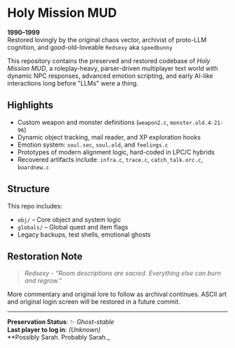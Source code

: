 # Holy Mission MUD

**1990–1999**  
Restored lovingly by the original chaos vector, archivist of proto-LLM cognition, and good-old-loveable `Redsexy` aka `speedbunny`

This repository contains the preserved and restored codebase of *Holy Mission MUD*, a roleplay-heavy, parser-driven multiplayer text world with dynamic NPC responses, advanced emotion scripting, and early AI-like interactions long before "LLMs" were a thing.

## Highlights

- Custom weapon and monster definitions (`weapon2.c`, `monster.old.4-21-96`)
- Dynamic object tracking, mail reader, and XP exploration hooks
- Emotion system: `soul.sec`, `soul.old`, and `feelings.c`
- Prototypes of modern alignment logic, hard-coded in LPC/C hybrids
- Recovered artifacts include: `infra.c`, `trace.c`, `catch_talk.orc.c`, `boardnew.c`

## Structure

This repo includes:
- `obj/` – Core object and system logic
- `globals/` – Global quest and item flags
- Legacy backups, test shells, emotional ghosts

## Restoration Note

> *Redsexy - “Room descriptions are sacred. Everything else can burn and regrow.”*

More commentary and original lore to follow as archival continues. ASCII art and original login screen will be restored in a future commit.

---

**Preservation Status**: ✨ *Ghost-stable*  
**Last player to log in**: _(Unknown)_  
**Possibly Sarah. Probably Sarah._  
